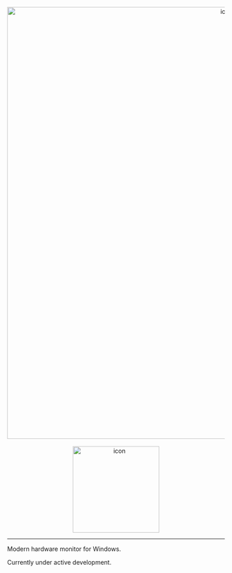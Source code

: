 <p align="center">
  <img width="1000" alt="icon" src="https://github.com/user-attachments/assets/f88b6cdc-8cfd-445f-8f0c-f0b611e00f70">
  <br/>
  <br/>
  <img width="200" alt="icon" src="https://github.com/user-attachments/assets/e4d3bcd5-b3f7-4000-b4f2-6b4d8e0d06d0">
</p>



---

Modern hardware monitor for Windows.

Currently under active development.
